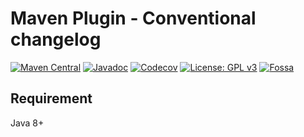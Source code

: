 # Maven Plugin - Conventional changelog

[![Maven Central][Maven Central - badge]][Maven Central - link]
[![Javadoc][Javadoc - badge]][Javadoc - link]
[![Codecov][Codecov - badge]][Codecov - link]
[![License: GPL v3][Licence - badge]][Licence - link]
[![Fossa][Fossa - badge]][Fossa - link]

## Requirement

Java 8+

[Maven Central - badge]: https://img.shields.io/maven-central/v/rocks.cleancode/conventional-changelog-maven-plugin?color=brightgreen
[Maven Central - link]: https://search.maven.org/artifact/rocks.cleancode/conventional-changelog-maven-plugin
[Javadoc - badge]: https://javadoc.io/badge2/rocks.cleancode/conventional-changelog-maven-plugin/javadoc.svg
[Javadoc - link]: https://javadoc.io/doc/rocks.cleancode/conventional-changelog-maven-plugin
[Codecov - badge]: https://codecov.io/gh/clean-code-rocks/conventional-changelog-maven-plugin/branch/main/graph/badge.svg?token=0XQUUQY81U
[Codecov - link]: https://codecov.io/gh/clean-code-rocks/conventional-changelog-maven-plugin
[Licence - badge]: https://img.shields.io/badge/License-GPLv3-blue.svg
[Licence - link]: https://www.gnu.org/licenses/gpl-3.0
[Fossa - badge]: https://app.fossa.com/api/projects/git%2Bgithub.com%2Fclean-code-rocks%2Fconventional-changelog-maven-plugin.svg?type=shield
[Fossa - link]: https://app.fossa.com/projects/git%2Bgithub.com%2Fclean-code-rocks%2Fconventional-changelog-maven-plugin?ref=badge_shield
